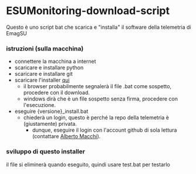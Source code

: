 # ESUMonitoring-download-script

Questo è uno script bat che scarica e "installa" il software della telemetria di EmagSU


### istruzioni (sulla macchina)
- connettere la macchina a internet
- scaricare e installare python
- scaricare e installare git
- scaricare l'installer [qui](https://github.com/Emag-SU/ESUMonitoring-download-script/releases/latest/download/install.bat)
  - il browser probabilmente segnalerà il file .bat come sospetto, procedere con il download.
  - windows dirà che è un file sospetto senza firma, procedere con l'esecuzione.
- eseguire {versione}_install.bat
  - chiederà un login, questo è perché la repo della telemetria è (giustamente) privata.
    - dunque, eseguire il login con l'account github di sola lettura (contattare [Alberto Macchi](mailto:amacchi@emag.com)).


### sviluppo di questo installer
il file si eliminerà quando eseguito, quindi usare test.bat per testarlo